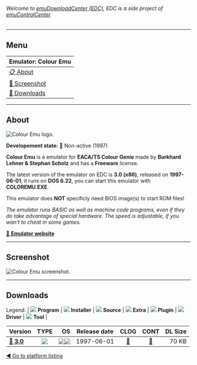###### Welcome to [emuDownloadCenter (EDC)](https://github.com/PhoenixInteractiveNL/emuDownloadCenter/wiki/), EDC is a side project of [emuControlCenter](https://github.com/PhoenixInteractiveNL/emuControlCenter/wiki/)
***
## Menu
| **Emulator: Colour Emu** |
|:---------|
| [:clipboard: About](#about) |
| [:sunrise: Screenshot](#screenshot) |
| [:floppy_disk: Downloads](#downloads) |
***
## About
![](https://github.com/PhoenixInteractiveNL/emuDownloadCenter/wiki/images_emulator/coloremu_logo_200.jpg "Colour Emu logo.")

**Developement state:** :red_circle: Non-active (1997)

**Colour Emu** is a emulator for **EACA/TS Colour Genie** made by **Burkhard Lehner & Stephan Scholz** and has a **Freeware** license.

The latest version of the emulator on EDC is **3.0 (x86)**, released on **1997-06-01**, it runs on **DOS 6.22**, you can start this emulator with **COLOREMU.EXE**.

This emulator does **NOT** specificly need BIOS image(s) to start ROM files!

_The emulator runs BASIC as well as machine code programs, even if they do take advantage of special hardware. The speed is adjustable, if you wan't to cheat in some games._

[:link: **Emulator website**](http://www.student.uni-kl.de/~sscholz/ColourGenie.html)
***
## Screenshot
![](https://raw.githubusercontent.com/PhoenixInteractiveNL/emuDownloadCenter/master/hooks/coloremu/emulator_screen_01.jpg "Colour Emu screenshot.")
***
## Downloads
Legend: | 
![](https://raw.githubusercontent.com/wiki/PhoenixInteractiveNL/emuDownloadCenter/images_misc/icon_program_24.png) **Program** | 
![](https://raw.githubusercontent.com/wiki/PhoenixInteractiveNL/emuDownloadCenter/images_misc/icon_installer_24.png) **Installer** | 
![](https://raw.githubusercontent.com/wiki/PhoenixInteractiveNL/emuDownloadCenter/images_misc/icon_source_code_24.png) **Source** | 
![](https://raw.githubusercontent.com/wiki/PhoenixInteractiveNL/emuDownloadCenter/images_misc/icon_extra_24.png) **Extra** | 
![](https://raw.githubusercontent.com/wiki/PhoenixInteractiveNL/emuDownloadCenter/images_misc/icon_plugin_24.png) **Plugin** | 
![](https://raw.githubusercontent.com/wiki/PhoenixInteractiveNL/emuDownloadCenter/images_misc/icon_driver_24.png) **Driver** | 
![](https://raw.githubusercontent.com/wiki/PhoenixInteractiveNL/emuDownloadCenter/images_misc/icon_tool_24.png) **Tool** | 
 
| Version | TYPE | OS | Release date | CLOG | CONT | DL Size |
|:--------|:----:|---:|:------------:|:----:|:----:|--------:|
| [:floppy_disk: **3.0**](https://github.com/PhoenixInteractiveNL/edc-repo0007/raw/master/coloremu/3.0.7z) | ![](https://raw.githubusercontent.com/wiki/PhoenixInteractiveNL/emuDownloadCenter/images_misc/icon_program_24.png) | ![](https://raw.githubusercontent.com/wiki/PhoenixInteractiveNL/emuDownloadCenter/images_misc/logo_dos_24.png)![](https://raw.githubusercontent.com/wiki/PhoenixInteractiveNL/emuDownloadCenter/images_misc/icon_32-bit_24.png) | 1997-06-01 | [:page_facing_up:](https://github.com/PhoenixInteractiveNL/edc-repo0007/blob/master/coloremu/3.0_changelog.txt) | [:mag_right:](https://github.com/PhoenixInteractiveNL/edc-repo0007/blob/master/coloremu/3.0_contents.txt) | 70 KB |

[:arrow_backward: Go to platform listing](https://github.com/PhoenixInteractiveNL/emuDownloadCenter/wiki/EDC-Platform-List)

